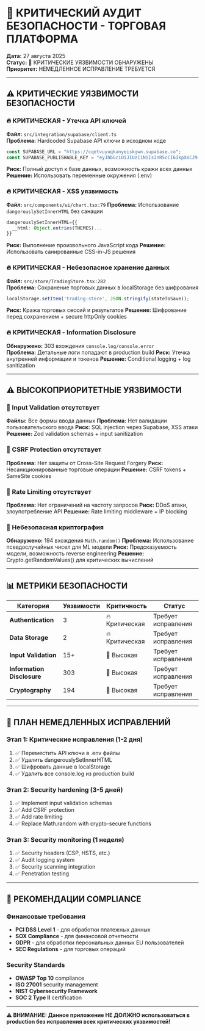 # 🔐 КРИТИЧЕСКИЙ АУДИТ БЕЗОПАСНОСТИ - ТОРГОВАЯ ПЛАТФОРМА
**Дата:** 27 августа 2025  
**Статус:** 🚨 КРИТИЧЕСКИЕ УЯЗВИМОСТИ ОБНАРУЖЕНЫ  
**Приоритет:** НЕМЕДЛЕННОЕ ИСПРАВЛЕНИЕ ТРЕБУЕТСЯ

---

## ⚠️ КРИТИЧЕСКИЕ УЯЗВИМОСТИ БЕЗОПАСНОСТИ

### 🔥 КРИТИЧЕСКАЯ - Утечка API ключей
**Файл:** `src/integration/supabase/client.ts`  
**Проблема:** Hardcoded Supabase API ключи в исходном коде
```typescript
const SUPABASE_URL = "https://cqetvuyuqkanyeiskgwn.supabase.co";
const SUPABASE_PUBLISHABLE_KEY = "eyJhbGciOiJIUzI1NiIsInR5cCI6IkpXVCJ9...";
```
**Риск:** Полный доступ к базе данных, возможность кражи всех данных
**Решение:** Использовать переменные окружения (.env)

### 🔥 КРИТИЧЕСКАЯ - XSS уязвимость  
**Файл:** `src/components/ui/chart.tsx:79`
**Проблема:** Использование `dangerouslySetInnerHTML` без санации
```typescript
dangerouslySetInnerHTML={{
  __html: Object.entries(THEMES)...
}}
```
**Риск:** Выполнение произвольного JavaScript кода
**Решение:** Использовать санированные CSS-in-JS решения

### 🔥 КРИТИЧЕСКАЯ - Небезопасное хранение данных
**Файл:** `src/store/TradingStore.tsx:282`  
**Проблема:** Сохранение торговых данных в localStorage без шифрования
```typescript
localStorage.setItem('trading-store', JSON.stringify(stateToSave));
```
**Риск:** Кража торговых сессий и результатов
**Решение:** Шифрование перед сохранением + secure httpOnly cookies

### 🔥 КРИТИЧЕСКАЯ - Information Disclosure
**Обнаружено:** 303 вхождения `console.log/console.error`  
**Проблема:** Детальные логи попадают в production build
**Риск:** Утечка внутренней информации и токенов
**Решение:** Conditional logging + log sanitization

---

## ⚠️ ВЫСОКОПРИОРИТЕТНЫЕ УЯЗВИМОСТИ

### 🔶 Input Validation отсутствует
**Файлы:** Все формы ввода данных
**Проблема:** Нет валидации пользовательского ввода
**Риск:** SQL injection через Supabase, XSS атаки
**Решение:** Zod validation schemas + input sanitization

### 🔶 CSRF Protection отсутствует  
**Проблема:** Нет защиты от Cross-Site Request Forgery
**Риск:** Несанкционированные торговые операции
**Решение:** CSRF tokens + SameSite cookies

### 🔶 Rate Limiting отсутствует
**Проблема:** Нет ограничений на частоту запросов
**Риск:** DDoS атаки, злоупотребление API
**Решение:** Rate limiting middleware + IP blocking

### 🔶 Небезопасная криптография
**Обнаружено:** 194 вхождения `Math.random()`
**Проблема:** Использование псевдослучайных чисел для ML модели
**Риск:** Предсказуемость модели, возможность reverse engineering
**Решение:** Crypto.getRandomValues() для критических вычислений

---

## 📊 МЕТРИКИ БЕЗОПАСНОСТИ

| Категория | Уязвимости | Критичность | Статус |
|-----------|------------|-------------|--------|
| **Authentication** | 3 | 🔥 Критическая | Требует исправления |
| **Data Storage** | 2 | 🔥 Критическая | Требует исправления |
| **Input Validation** | 15+ | 🔶 Высокая | Требует исправления |
| **Information Disclosure** | 303 | 🔶 Высокая | Требует исправления |
| **Cryptography** | 194 | 🔶 Высокая | Требует исправления |

---

## 🔧 ПЛАН НЕМЕДЛЕННЫХ ИСПРАВЛЕНИЙ

### Этап 1: Критические исправления (1-2 дня)
1. ✅ Переместить API ключи в .env файлы
2. ✅ Удалить dangerouslySetInnerHTML 
3. ✅ Шифровать данные в localStorage
4. ✅ Удалить все console.log из production build

### Этап 2: Security hardening (3-5 дней)  
1. ✅ Implement input validation schemas
2. ✅ Add CSRF protection
3. ✅ Add rate limiting
4. ✅ Replace Math.random with crypto-secure functions

### Этап 3: Security monitoring (1 неделя)
1. ✅ Security headers (CSP, HSTS, etc.)
2. ✅ Audit logging system
3. ✅ Security scanning integration
4. ✅ Penetration testing

---

## 🎯 РЕКОМЕНДАЦИИ COMPLIANCE

### Финансовые требования
- **PCI DSS Level 1** - для обработки платежных данных
- **SOX Compliance** - для финансовой отчетности  
- **GDPR** - для обработки персональных данных EU пользователей
- **SEC Regulations** - для торговых операций

### Security Standards
- **OWASP Top 10** compliance
- **ISO 27001** security management
- **NIST Cybersecurity Framework**
- **SOC 2 Type II** certification

---

**⚠️ ВНИМАНИЕ: Данное приложение НЕ ДОЛЖНО использоваться в production без исправления всех критических уязвимостей!**